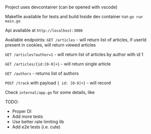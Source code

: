 Project uses devcontainer (can be opened with vscode)

Makefile available for tests and build
Inside dev container run `go run main.go`

Api available at `http://localhost:3000`

Available endpoints:
`GET /articles` - will return list of articles, if userId present in cookies, will return viewed articles 

`GET /articles?author=1` - will return list of articles by author with id 1

`GET /articles/{id:[0-9]+}` - will return single article

`GET /authors` - returns list of authors

`POST /track` with payload `{ id: [0-9]+}` - will record 

Check `internal/app.go` for some details, like 

TODO:

* Proper DI
* Add more tests
* Use better rate limiting lib
* Add e2e tests (i.e. cute)